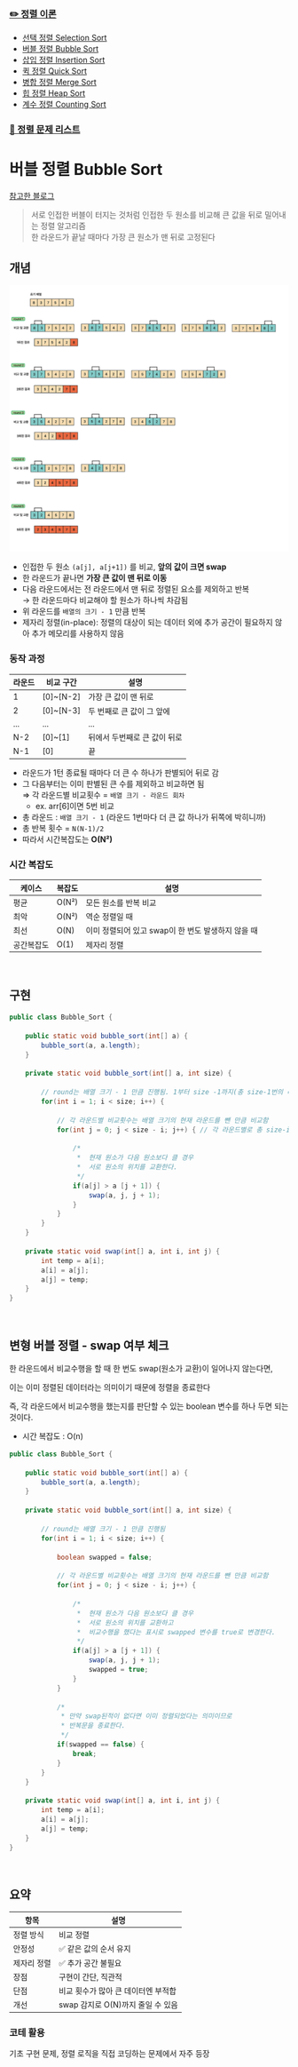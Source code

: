 ### [✏️ 정렬 이론](/topics/09_sorting/sorting.md)
- [선택 정렬 Selection Sort](/topics/09_sorting/selection_sort.md)
- [버블 정렬 Bubble Sort](/topics/09_sorting/bubble_sort.md)
- [삽입 정렬 Insertion Sort](/topics/09_sorting/insertion_sort.md)
- [퀵 정렬 Quick Sort](/topics/09_sorting/quick_sort.md)
- [병합 정렬 Merge Sort](/topics/09_sorting/merge_sort.md)
- [힙 정렬 Heap Sort](/topics/09_sorting/heap_sort.md)
- [계수 정렬 Counting Sort](/topics/09_sorting/counting_sort.md)
### [📁 정렬 문제 리스트](/topics/09_sorting/09_sorting.md)


# 버블 정렬 Bubble Sort

[참고한 블로그](https://st-lab.tistory.com/195)

> 서로 인접한 버블이 터지는 것처럼 인접한 두 원소를 비교해 큰 값을 뒤로 밀어내는 정렬 알고리즘  
> 한 라운드가 끝날 때마다 가장 큰 원소가 맨 뒤로 고정된다


## 개념

<img src="../../assets/bubble_sort.png"/>

- 인접한 두 원소 `(a[j], a[j+1])` 를 비교, **앞의 값이 크면 swap**
- 한 라운드가 끝나면 **가장 큰 값이 맨 뒤로 이동**
- 다음 라운드에서는 전 라운드에서 맨 뒤로 정렬된 요소를 제외하고 반복
  <br> → 한 라운드마다 비교해야 할 원소가 하나씩 차감됨
- 위 라운드를 `배열의 크기 - 1` 만큼 반복
- 제자리 정렬(in-place): 정렬의 대상이 되는 데이터 외에 추가 공간이 필요하지 않아 추가 메모리를 사용하지 않음


### 동작 과정

| 라운드 | 비교 구간     | 설명               |
|-----|-----------|------------------|
| 1   | [0]~[N-2] | 가장 큰 값이 맨 뒤로     |
| 2   | [0]~[N-3] | 두 번째로 큰 값이 그 앞에  |
| ... | ...       | ...              |
| N-2 | [0]~[1]   | 뒤에서 두번째로 큰 값이 뒤로 |
| N-1 | [0]       | 끝                |

- 라운드가 1턴 종료될 때마다 더 큰 수 하나가 판별되어 뒤로 감
- 그 다음부터는 이미 판별된 큰 수를 제외하고 비교하면 됨
  <br> ⇒ 각 라운드별 비교횟수 = `배열 크기 - 라운드 회차`
  - ex. arr[6]이면 5번 비교
- 총 라운드 : `배열 크기 - 1` (라운드 1번마다 더 큰 값 하나가 뒤쪽에 박히니까)
- 총 반복 횟수 = `N(N-1)/2`
- 따라서 시간복잡도는 **O(N²)**


### 시간 복잡도

| 케이스 | 복잡도 | 설명 |
|---------|---------|------|
| 평균 | O(N²) | 모든 원소를 반복 비교 |
| 최악 | O(N²) | 역순 정렬일 때 |
| 최선 | O(N) | 이미 정렬되어 있고 swap이 한 번도 발생하지 않을 때 |
| 공간복잡도 | O(1) | 제자리 정렬 |

<br>

## 구현

```java
public class Bubble_Sort {
 
	public static void bubble_sort(int[] a) {
		bubble_sort(a, a.length);
	}
	
	private static void bubble_sort(int[] a, int size) {
		
		// round는 배열 크기 - 1 만큼 진행됨. 1부터 size -1까지(총 size-1번의 라운드)
		for(int i = 1; i < size; i++) {
			
			// 각 라운드별 비교횟수는 배열 크기의 현재 라운드를 뺀 만큼 비교함
			for(int j = 0; j < size - i; j++) { // 각 라운드별로 총 size-i번 비교함
				
				/*
				 *  현재 원소가 다음 원소보다 클 경우
				 *  서로 원소의 위치를 교환한다. 
				 */
				if(a[j] > a [j + 1]) {
					swap(a, j, j + 1);
				}
			}
		}
	}
	
	private static void swap(int[] a, int i, int j) {
		int temp = a[i];
		a[i] = a[j];
		a[j] = temp;
	}
}
```

<br>

## 변형 버블 정렬 - swap 여부 체크

한 라운드에서 비교수행을 할 때 한 번도 swap(원소가 교환)이 일어나지 않는다면,

이는 이미 정렬된 데이터라는 의미이기 때문에 정렬을 종료한다

즉, 각 라운드에서 비교수행을 했는지를 판단할 수 있는 boolean 변수를 하나 두면 되는 것이다.

- 시간 복잡도 : O(n)

```java
public class Bubble_Sort {
 
	public static void bubble_sort(int[] a) {
		bubble_sort(a, a.length);
	}
	
	private static void bubble_sort(int[] a, int size) {
		
		// round는 배열 크기 - 1 만큼 진행됨 
		for(int i = 1; i < size; i++) {
        
			boolean swapped = false;	
			
			// 각 라운드별 비교횟수는 배열 크기의 현재 라운드를 뺀 만큼 비교함
			for(int j = 0; j < size - i; j++) {
				
				/*
				 *  현재 원소가 다음 원소보다 클 경우
				 *  서로 원소의 위치를 교환하고
				 *  비교수행을 했다는 표시로 swapped 변수를 true로 변경한다.
				 */
				if(a[j] > a [j + 1]) {
					swap(a, j, j + 1);
					swapped = true;
				}
			}
            
			/*
			 * 만약 swap된적이 없다면 이미 정렬되었다는 의미이므로
			 * 반복문을 종료한다. 
			 */
			if(swapped == false) {
				break;
			}
		}
	}
	
	private static void swap(int[] a, int i, int j) {
		int temp = a[i];
		a[i] = a[j];
		a[j] = temp;
	}
}
```

<br>

## 요약

| 항목 | 설명                   |
|---|----------------------|
| 정렬 방식 | 비교 정렬                |
| 안정성 | ✅ 같은 값의 순서 유지        |
| 제자리 정렬 | ✅ 추가 공간 불필요          |
| 장점 | 구현이 간단, 직관적          |
| 단점 | 비교 횟수가 많아 큰 데이터엔 부적합 |
| 개선 | swap 감지로 O(N)까지 줄일 수 있음 |


### 코테 활용

기초 구현 문제, 정렬 로직을 직접 코딩하는 문제에서 자주 등장
